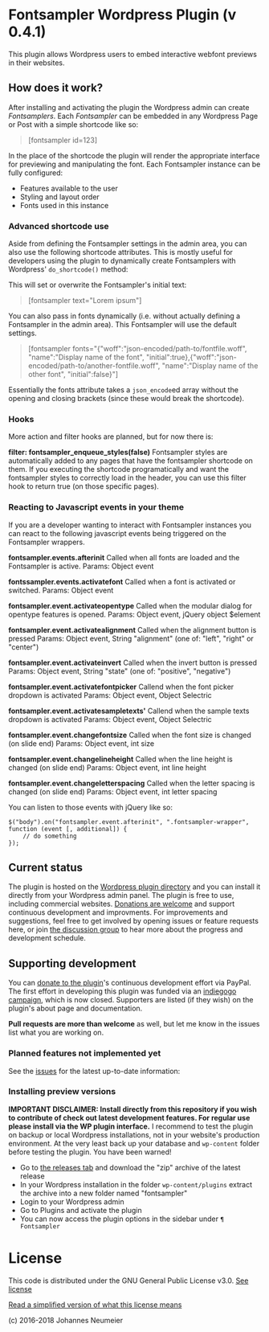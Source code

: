 # Fontsampler Wordpress Plugin (v 0.4.1)
This plugin allows Wordpress users to embed interactive webfont previews in their websites.

## How does it work?
After installing and activating the plugin the Wordpress admin can create *Fontsamplers*. Each *Fontsampler* can be 
embedded in any Wordpress Page or Post with a simple shortcode like so:

> [fontsampler id=123]

In the place of the shortcode the plugin will render the appropriate interface for previewing and manipulating the font. Each Fontsampler instance can be fully configured:
* Features available to the user
* Styling and layout order
* Fonts used in this instance

### Advanced shortcode use
Aside from defining the Fontsampler settings in the admin area, you can also use the following shortcode attributes. This is mostly useful for developers using the plugin to dynamically create Fontsamplers with Wordpress' `do_shortcode()` method:

This will set or overwrite the Fontsampler's initial text:

> [fontsampler text="Lorem ipsum"]

You can also pass in fonts dynamically (i.e. without actually defining a Fontsampler in the admin area). This Fontsampler will use the default settings.

> [fontsampler fonts="{"woff":"json-encoded\/path-to\/fontfile.woff", "name":"Display name of the font", "initial":true},{"woff":"json-encoded\/path-to\/another-fontfile.woff", "name":"Display name of the other font", "initial":false}"]

Essentially the fonts attribute takes a `json_encode`ed array without the opening and closing brackets (since these would break the shortcode).

### Hooks
More action and filter hooks are planned, but for now there is:

**filter: fontsampler_enqueue_styles(false)**
Fontsampler styles are automatically added to any pages that have the fontsampler shortcode on them. If you executing the shortcode programatically and want the fontsampler styles to correctly load in the header, you can use this filter hook to return true (on those specific pages).

### Reacting to Javascript events in your theme
If you are a developer wanting to interact with Fontsampler instances you can react to the following javascript events being triggered on the Fontsampler wrappers.

**fontsampler.events.afterinit**
Called when all fonts are loaded and the Fontsampler is active.
Params: Object event

**fontssampler.events.activatefont**
Called when a font is activated or switched.
Params: Object event

**fontsampler.event.activateopentype**
Called when the modular dialog for opentype features is opened.
Params: Object event, jQuery object $element

**fontsampler.event.activatealignment**
Called when the alignment button is pressed
Params: Object event, String "alignment" (one of: "left", "right" or "center")

**fontsampler.event.activateinvert**
Called when the invert button is pressed
Params: Object event, String "state" (one of: "positive", "negative")

**fontsampler.event.activatefontpicker**
Callend when the font picker dropdown is activated
Params: Object event, Object Selectric

**fontsampler.event.activatesampletexts'**
Callend when the sample texts dropdown is activated
Params: Object event, Object Selectric

**fontsampler.event.changefontsize**
Called when the font size is changed (on slide end)
Params: Object event, int size

**fontsampler.event.changelineheight**
Called when the line height is changed (on slide end)
Params: Object event, int line height

**fontsampler.event.changeletterspacing**
Called when the letter spacing is changed (on slide end)
Params: Object event, int letter spacing

You can listen to those events with jQuery like so:

```
$("body").on("fontsampler.event.afterinit", ".fontsampler-wrapper", function (event [, additional]) {
    // do something
});
```

## Current status
The plugin is hosted on the [Wordpress plugin directory](https://wordpress.org/plugins/fontsampler/) and you can install 
it directly from your Wordpress admin panel. The plugin is free to use, including commercial websites. [Donations are welcome](https://www.paypal.com/cgi-bin/webscr?cmd=_s-xclick&hosted_button_id=LSK5YQHHCGGYS) and support continuous development and improvments. For improvements and suggestions, feel free to get involved by opening issues 
or feature requests here, or join [the discussion group](https://groups.google.com/forum/#!forum/fontsampler-wordpress-plugin-development) 
to hear more about the progress and development schedule.

## Supporting development
You can [donate to the plugin](https://www.paypal.com/cgi-bin/webscr?cmd=_s-xclick&hosted_button_id=LSK5YQHHCGGYS)'s continuous development effort via PayPal. The first effort in developing this plugin was funded via an [indiegogo campaign](https://www.indiegogo.com/projects/wordpress-plugin-for-letting-users-test-typefaces#/), which is now closed. Supporters are listed (if they wish) on the plugin's about page and documentation.

**Pull requests are more than welcome** as well, but let me know in the issues list what you are working on.

### Planned features not implemented yet
See the [issues](https://github.com/kontur/fontsampler-wordpress-plugin/issues) for the latest up-to-date information:

### Installing preview versions
**IMPORTANT DISCLAIMER: Install directly from this repository if you wish to contribute of check out latest development features. For regular use please install via the WP plugin interface.** 
I recommend to test the plugin on backup or local Wordpress installations, not in your website's 
production environment. At the very least back up your database and `wp-content` folder before testing the plugin. You 
have been warned!

* Go to [the releases tab](https://github.com/kontur/fontsampler-wordpress-plugin/releases) and download the "zip" archive
of the latest release
* In your Wordpress installation in the folder `wp-content/plugins` extract the archive into a new folder named "fontsampler"
* Login to your Wordpress admin
* Go to Plugins and activate the plugin
* You can now access the plugin options in the sidebar under `¶ Fontsampler`

# License
This code is distributed under the GNU General Public License v3.0. 
[See license](LICENSE.txt)

[Read a simplified version of what this license means](http://choosealicense.com/licenses/gpl-3.0/#)

(c) 2016-2018 Johannes Neumeier

